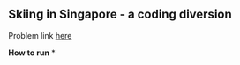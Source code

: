 ## Skiing in Singapore - a coding diversion

Problem link [here](http://geeks.redmart.com/2015/01/07/skiing-in-singapore-a-coding-diversion/)

**How to run**
* 